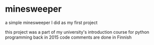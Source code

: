 # minesweeper
a simple minesweeper I did as my first project

this project was a part of my university's introduction course for python programming back in 2015
code comments are done in Finnish
